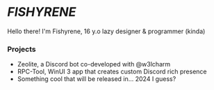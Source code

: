 # *FISHYRENE*

Hello there! I'm Fishyrene, 16 y.o lazy designer & programmer (kinda)

### Projects
- Zeolite, a Discord bot co-developed with @w3lcharm
- RPC-Tool, WinUI 3 app that creates custom Discord rich presence
- Something cool that will be released in... 2024 I guess?
